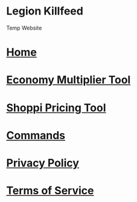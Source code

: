 # Legion Killfeed
Temp Website
# [Home](https://legionkillfeed.github.io/DayZ/)
# [Economy Multiplier Tool](https://legionkillfeed.github.io/DayZ/Tools/economy-calculator.html)
# [Shoppi Pricing Tool](https://legionkillfeed.github.io/DayZ/Tools/trader-pricing.html)
# [Commands](https://legionkillfeed.github.io/DayZ/commands.html)
# [Privacy Policy](https://legionkillfeed.github.io/DayZ/Privacy-Policy.html)
# [Terms of Service](https://legionkillfeed.github.io/DayZ/Terms-of-Service.html)